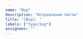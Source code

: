 ```yaml
---
name: "Bug"
description: "Исправление багов"
title: "[Bug]: "
labels: ["type/bug"]
assignees: ""
---
```

